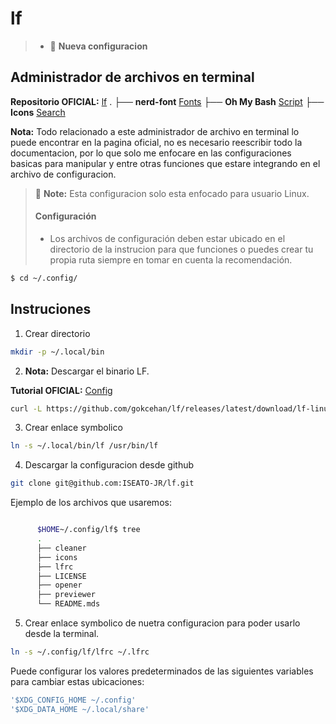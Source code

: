 # lf
> * :memo: **Nueva configuracion**
## Administrador de archivos en terminal

**Repositorio OFICIAL:**  [lf](https://github.com/gokcehan/lf)
.
├── **nerd-font** [Fonts](https://www.nerdfonts.com/)
├── **Oh My Bash** [Script](https://ohmybash.nntoan.com/)
├── **Icons** [Search](https://www.nerdfonts.com/cheat-sheet)

**Nota:** Todo relacionado a este administrador de archivo en terminal lo puede encontrar en la pagina oficial, no es necesario reescribir todo la documentacion, por lo que solo me enfocare en las configuraciones basicas para manipular y entre otras funciones que estare integrando en el archivo de configuracion.

> :memo: **Note:** Esta configuracion solo esta enfocado para usuario Linux.
> #### Configuración 
>
> - Los archivos de configuración deben estar ubicado en el directorio de la instrucion para que funciones o puedes crear tu propia ruta siempre en tomar en cuenta la recomendación.
```bash
$ cd ~/.config/
```

## Instruciones
01. Crear directorio
```bash
mkdir -p ~/.local/bin
```
02. **Nota:** Descargar el binario LF.

**Tutorial OFICIAL:** [Config](https://github.com/gokcehan/lf/wiki/Tutorial)
```bash
curl -L https://github.com/gokcehan/lf/releases/latest/download/lf-linux-amd64.tar.gz | tar xzC ~/.local/bin
```

03. Crear enlace symbolico
```bash
ln -s ~/.local/bin/lf /usr/bin/lf
```

04. Descargar la configuracion desde github
```bash
git clone git@github.com:ISEATO-JR/lf.git
```
Ejemplo de los archivos que usaremos:
```zsh

      $HOME~/.config/lf$ tree
      .
      ├── cleaner
      ├── icons
      ├── lfrc
      ├── LICENSE
      ├── opener
      ├── previewer
      └── README.mds
```
05.  Crear enlace symbolico de nuetra configuracion para poder usarlo desde la terminal.
```bash
ln -s ~/.config/lf/lfrc ~/.lfrc
```
Puede configurar los valores predeterminados de las siguientes variables para cambiar estas ubicaciones:
```bash
'$XDG_CONFIG_HOME ~/.config'
'$XDG_DATA_HOME ~/.local/share'
```
